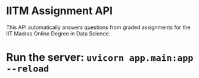 # IITM Assignment API

This API automatically answers questions from graded assignments for the IIT Madras Online Degree in Data Science.

# Run the server: `uvicorn app.main:app --reload`
